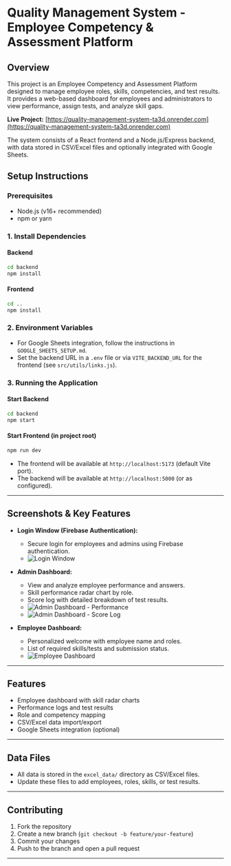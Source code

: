 # Quality Management System - Employee Competency & Assessment Platform

## Overview

This project is an Employee Competency and Assessment Platform designed to manage employee roles, skills, competencies, and test results. It provides a web-based dashboard for employees and administrators to view performance, assign tests, and analyze skill gaps.

**Live Project:** [https://quality-management-system-ta3d.onrender.com](https://quality-management-system-ta3d.onrender.com)

The system consists of a React frontend and a Node.js/Express backend, with data stored in CSV/Excel files and optionally integrated with Google Sheets.

## Setup Instructions

### Prerequisites

- Node.js (v16+ recommended)
- npm or yarn

### 1. Install Dependencies

#### Backend

```bash
cd backend
npm install
```

#### Frontend

```bash
cd ..
npm install
```

### 2. Environment Variables

- For Google Sheets integration, follow the instructions in `GOOGLE_SHEETS_SETUP.md`.
- Set the backend URL in a `.env` file or via `VITE_BACKEND_URL` for the frontend (see `src/utils/links.js`).

### 3. Running the Application

#### Start Backend

```bash
cd backend
npm start
```

#### Start Frontend (in project root)

```bash
npm run dev
```

- The frontend will be available at `http://localhost:5173` (default Vite port).
- The backend will be available at `http://localhost:5000` (or as configured).

---

## Screenshots & Key Features

- **Login Window (Firebase Authentication):**

  - Secure login for employees and admins using Firebase authentication.
  - ![Login Window](img1_login.png)

- **Admin Dashboard:**

  - View and analyze employee performance and answers.
  - Skill performance radar chart by role.
  - Score log with detailed breakdown of test results.
  - ![Admin Dashboard - Performance](img2_admin_dashboard.png)
  - ![Admin Dashboard - Score Log](img3_admin_scorelog.png)

- **Employee Dashboard:**
  - Personalized welcome with employee name and roles.
  - List of required skills/tests and submission status.
  - ![Employee Dashboard](img4_employee_dashboard.png)

---

## Features

- Employee dashboard with skill radar charts
- Performance logs and test results
- Role and competency mapping
- CSV/Excel data import/export
- Google Sheets integration (optional)

---

## Data Files

- All data is stored in the `excel_data/` directory as CSV/Excel files.
- Update these files to add employees, roles, skills, or test results.

---

## Contributing

1. Fork the repository
2. Create a new branch (`git checkout -b feature/your-feature`)
3. Commit your changes
4. Push to the branch and open a pull request

---
